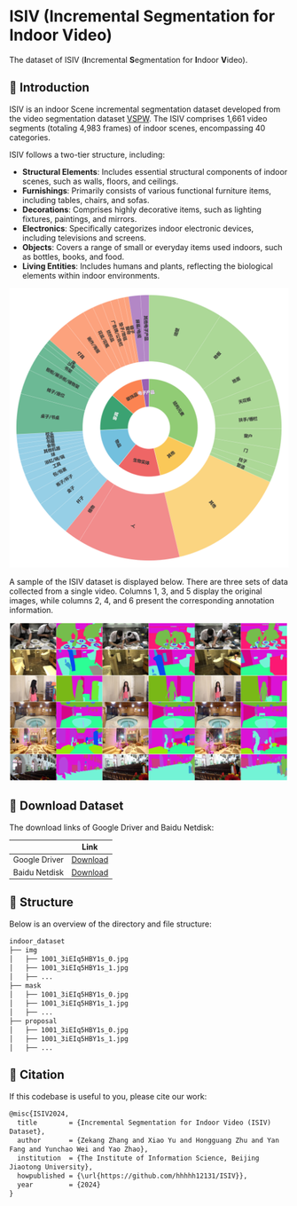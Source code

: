 # ISIV (Incremental Segmentation for Indoor Video)
The dataset of ISIV (**I**ncremental **S**egmentation for **I**ndoor **V**ideo).


## 🎨 Introduction

ISIV is an indoor Scene incremental segmentation dataset developed from the video segmentation dataset [VSPW](https://github.com/sssdddwww2/CVPR2021_VSPW_Implement). The ISIV comprises 1,661 video segments (totaling 4,983 frames) of indoor scenes, encompassing 40 categories.


ISIV follows a two-tier structure, including:

* **Structural Elements**: Includes essential structural components of indoor scenes, such as walls, floors, and ceilings.
* **Furnishings**: Primarily consists of various functional furniture items, including tables, chairs, and sofas.
* **Decorations**: Comprises highly decorative items, such as lighting fixtures, paintings, and mirrors.
* **Electronics**: Specifically categorizes indoor electronic devices, including televisions and screens.
* **Objects**: Covers a range of small or everyday items used indoors, such as bottles, books, and food.
* **Living Entities**: Includes humans and plants, reflecting the biological elements within indoor environments.

<p align="center"><img src="figs/ISIV.png" alt="ISIV"/></p>

A sample of the ISIV dataset is displayed below. There are three sets of data collected from a single video. Columns 1, 3, and 5 display the original images, while columns 2, 4, and 6 present the corresponding annotation information.

<p align="center"><img src="figs/vis.png" alt="vis"/></p>

## :open_file_folder: Download Dataset

The download links of Google Driver and Baidu Netdisk:

|  | Link |
| -------- | -------- |
| Google Driver     | [Download](https://drive.google.com/file/d/1qd63d-BiFh-Q-vfsz4O6YSAFpkBpDNiL/view?usp=drive_link)     |
| Baidu Netdisk | [Download](https://pan.baidu.com/s/1w9O6EVbplgt2gSVZXuMPSw?pwd=9xd7) |

## :pushpin: Structure
Below is an overview of the directory and file structure:
```
indoor_dataset
├── img
│   ├── 1001_3iEIq5HBY1s_0.jpg
│   ├── 1001_3iEIq5HBY1s_1.jpg
│   ├── ...
├── mask
│   ├── 1001_3iEIq5HBY1s_0.jpg
│   ├── 1001_3iEIq5HBY1s_1.jpg
│   ├── ...
├── proposal
│   ├── 1001_3iEIq5HBY1s_0.jpg
│   ├── 1001_3iEIq5HBY1s_1.jpg
│   ├── ...
```


## :pencil: Citation
If this codebase is useful to you, please cite our work:
```
@misc{ISIV2024,
  title        = {Incremental Segmentation for Indoor Video (ISIV) Dataset},
  author       = {Zekang Zhang and Xiao Yu and Hongguang Zhu and Yan Fang and Yunchao Wei and Yao Zhao},
  institution  = {The Institute of Information Science, Beijing Jiaotong University},
  howpublished = {\url{https://github.com/hhhhh12131/ISIV}},
  year         = {2024}
}
```
